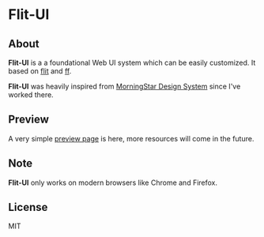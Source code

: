 # Flit-UI

## About

**Flit-UI** is a a foundational Web UI system which can be easily customized. It based on [flit](https://github.com/pucelle/flit) and [ff](https://github.com/pucelle/ff).

**Flit-UI** was heavily inspired from [MorningStar Design System](http://designsystem.morningstar.com/index.html) since I've worked there.


## Preview

A very simple [preview page](https://pucelle.github.io/flit-ui/) is here, more resources will come in the future.


## Note

**Flit-UI** only works on modern browsers like Chrome and Firefox.


## License

MIT
